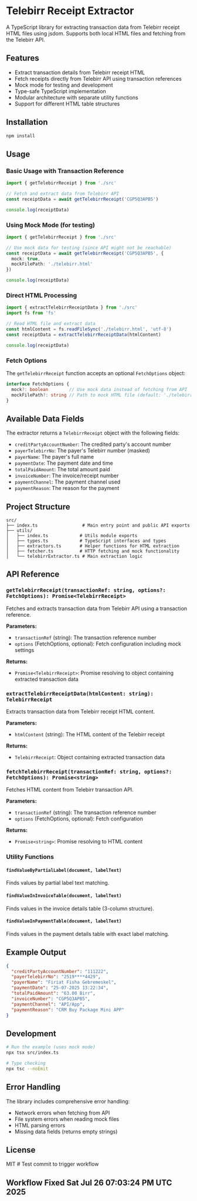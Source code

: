 # Telebirr Receipt Extractor

A TypeScript library for extracting transaction data from Telebirr receipt HTML files using jsdom. Supports both local HTML files and fetching from the Telebirr API.

## Features

- Extract transaction details from Telebirr receipt HTML
- Fetch receipts directly from Telebirr API using transaction references
- Mock mode for testing and development
- Type-safe TypeScript implementation
- Modular architecture with separate utility functions
- Support for different HTML table structures

## Installation

```bash
npm install
```

## Usage

### Basic Usage with Transaction Reference

```typescript
import { getTelebirrReceipt } from './src'

// Fetch and extract data from Telebirr API
const receiptData = await getTelebirrReceipt('CGP5Q3APB5')

console.log(receiptData)
```

### Using Mock Mode (for testing)

```typescript
import { getTelebirrReceipt } from './src'

// Use mock data for testing (since API might not be reachable)
const receiptData = await getTelebirrReceipt('CGP5Q3APB5', { 
  mock: true,
  mockFilePath: './telebirr.html'
})

console.log(receiptData)
```

### Direct HTML Processing

```typescript
import { extractTelebirrReceiptData } from './src'
import fs from 'fs'

// Read HTML file and extract data
const htmlContent = fs.readFileSync('./telebirr.html', 'utf-8')
const receiptData = extractTelebirrReceiptData(htmlContent)

console.log(receiptData)
```

### Fetch Options

The `getTelebirrReceipt` function accepts an optional `FetchOptions` object:

```typescript
interface FetchOptions {
  mock?: boolean        // Use mock data instead of fetching from API
  mockFilePath?: string // Path to mock HTML file (default: './telebirr.html')
}
```

## Available Data Fields

The extractor returns a `TelebirrReceipt` object with the following fields:

- `creditPartyAccountNumber`: The credited party's account number
- `payerTelebirrNo`: The payer's Telebirr number (masked)
- `payerName`: The payer's full name
- `paymentDate`: The payment date and time
- `totalPaidAmount`: The total amount paid
- `invoiceNumber`: The invoice/receipt number
- `paymentChannel`: The payment channel used
- `paymentReason`: The reason for the payment

## Project Structure

```
src/
├── index.ts                 # Main entry point and public API exports
├── utils/
│   ├── index.ts            # Utils module exports
│   ├── types.ts            # TypeScript interfaces and types
│   ├── extractors.ts       # Helper functions for HTML extraction
│   ├── fetcher.ts          # HTTP fetching and mock functionality
│   └── telebirrExtractor.ts # Main extraction logic
```

## API Reference

### `getTelebirrReceipt(transactionRef: string, options?: FetchOptions): Promise<TelebirrReceipt>`

Fetches and extracts transaction data from Telebirr API using a transaction reference.

**Parameters:**
- `transactionRef` (string): The transaction reference number
- `options` (FetchOptions, optional): Fetch configuration including mock settings

**Returns:**
- `Promise<TelebirrReceipt>`: Promise resolving to object containing extracted transaction data

### `extractTelebirrReceiptData(htmlContent: string): TelebirrReceipt`

Extracts transaction data from Telebirr receipt HTML content.

**Parameters:**
- `htmlContent` (string): The HTML content of the Telebirr receipt

**Returns:**
- `TelebirrReceipt`: Object containing extracted transaction data

### `fetchTelebirrReceipt(transactionRef: string, options?: FetchOptions): Promise<string>`

Fetches HTML content from Telebirr transaction API.

**Parameters:**
- `transactionRef` (string): The transaction reference number
- `options` (FetchOptions, optional): Fetch configuration

**Returns:**
- `Promise<string>`: Promise resolving to HTML content

### Utility Functions

#### `findValueByPartialLabel(document, labelText)`
Finds values by partial label text matching.

#### `findValueInInvoiceTable(document, labelText)`
Finds values in the invoice details table (3-column structure).

#### `findValueInPaymentTable(document, labelText)`
Finds values in the payment details table with exact label matching.

## Example Output

```json
{
  "creditPartyAccountNumber": "111222",
  "payerTelebirrNo": "2519****4429",
  "payerName": "Firiat Fisha Gebremeskel",
  "paymentDate": "25-07-2025 13:22:34",
  "totalPaidAmount": "63.00 Birr",
  "invoiceNumber": "CGP5Q3APB5",
  "paymentChannel": "API/App",
  "paymentReason": "CRM Buy Package Mini APP"
}
```

## Development

```bash
# Run the example (uses mock mode)
npx tsx src/index.ts

# Type checking
npx tsc --noEmit
```

## Error Handling

The library includes comprehensive error handling:

- Network errors when fetching from API
- File system errors when reading mock files
- HTML parsing errors
- Missing data fields (returns empty strings)

## License

MIT # Test commit to trigger workflow

## Workflow Fixed Sat Jul 26 07:03:24 PM UTC 2025
